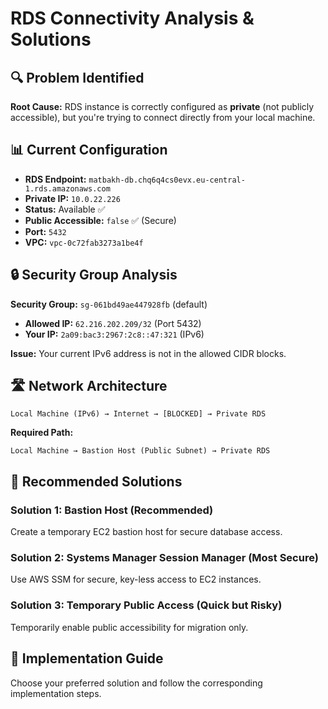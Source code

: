 # RDS Connectivity Analysis & Solutions

## 🔍 Problem Identified

**Root Cause:** RDS instance is correctly configured as **private** (not publicly accessible), but you're trying to connect directly from your local machine.

## 📊 Current Configuration

- **RDS Endpoint:** `matbakh-db.chq6q4cs0evx.eu-central-1.rds.amazonaws.com`
- **Private IP:** `10.0.22.226`
- **Status:** Available ✅
- **Public Accessible:** `false` ✅ (Secure)
- **Port:** `5432`
- **VPC:** `vpc-0c72fab3273a1be4f`

## 🔒 Security Group Analysis

**Security Group:** `sg-061bd49ae447928fb` (default)
- **Allowed IP:** `62.216.202.209/32` (Port 5432)
- **Your IP:** `2a09:bac3:2967:2c8::47:321` (IPv6)

**Issue:** Your current IPv6 address is not in the allowed CIDR blocks.

## 🛣️ Network Architecture

```
Local Machine (IPv6) → Internet → [BLOCKED] → Private RDS
```

**Required Path:**
```
Local Machine → Bastion Host (Public Subnet) → Private RDS
```

## 🎯 Recommended Solutions

### Solution 1: Bastion Host (Recommended)

Create a temporary EC2 bastion host for secure database access.

### Solution 2: Systems Manager Session Manager (Most Secure)

Use AWS SSM for secure, key-less access to EC2 instances.

### Solution 3: Temporary Public Access (Quick but Risky)

Temporarily enable public accessibility for migration only.

## 🚀 Implementation Guide

Choose your preferred solution and follow the corresponding implementation steps.